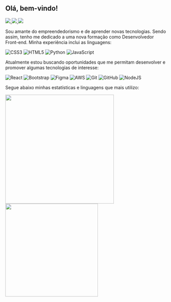## Olá, bem-vindo!  
<p>
<a
  href="https://web.whatsapp.com/send?phone=+5583987322705" 
  alt="WhatsApp"
  target="_blank"
>
  <img src="https://img.shields.io/badge/WhatsApp-f?style=flat&logo=whatsapp&logoColor=white" />
</a>
<a
  href="mailto:maiconhenriquefa@gmail.com" 
  alt="Gmail"
  target="_blank"
>
  <img src="https://img.shields.io/badge/Gmail-D14836?style=flat&logo=gmail&logoColor=white" />
</a>
<a
  href="https://www.linkedin.com/in/maiconhenriquefa" 
  alt="LinkedIn"
  target="_blank"
>
  <img src="https://img.shields.io/badge/LinkedIn-0077B5?style=flat&logo=linkedin&logoColor=white" />
</a>
</p>


Sou amante do empreendedorismo e de aprender novas tecnologias. Sendo assim, tenho me dedicado a uma nova formação como Desenvolvedor Front-end.
Minha experiência inclui as linguagens:

![CSS3](https://img.shields.io/badge/css3-%231572B6.svg?style=flat&logo=css3&logoColor=white)
![HTML5](https://img.shields.io/badge/html5-%23E34F26.svg?style=flat&logo=html5&logoColor=white)
![Python](https://img.shields.io/badge/python-3670A0?style=flat&logo=python&logoColor=ffdd54)
![JavaScript](https://img.shields.io/badge/javascript-%23323330.svg?style=flat&logo=javascript&logoColor=%23F7DF1E)


Atualmente estou buscando oportunidades que me permitam desenvolver e promover algumas tecnologias de interesse:

![React](https://img.shields.io/badge/react-%2320232a.svg?style=flat&logo=react&logoColor=%2361DAFB)
![Bootstrap](https://img.shields.io/badge/bootstrap-%23563D7C.svg?style=flat&logo=bootstrap&logoColor=white)
![Figma](https://img.shields.io/badge/figma-%23F24E1E.svg?style=flat&logo=figma&logoColor=white)
![AWS](https://img.shields.io/badge/AWS-%23FF9900.svg?style=flat&logo=amazon-aws&logoColor=white)
![Git](https://img.shields.io/badge/git-%23F05033.svg?style=flat&logo=git&logoColor=white)
![GitHub](https://img.shields.io/badge/github-%23121011.svg?style=flat&logo=github&logoColor=white)
![NodeJS](https://img.shields.io/badge/node.js-6DA55F?style=flat&logo=node.js&logoColor=white)


Segue abaixo minhas estatísticas e linguagens que mais utilizo:


<a href="https://github.com/maiconhenriquefa/convoychat">
  <img align="center" width="340px" src="https://github-readme-stats.vercel.app/api?username=maiconhenriquefa&hide=contribs&show_icons=true&theme=dracula&locale=pt-br&disable_animations=true&custom_title=Estatísticas do GitHub" />
</a>

<a href="https://github.com/maiconhenriquefa/github-readme-stats">
  <img align="center" width="290px" src="https://github-readme-stats.vercel.app/api/top-langs/?username=maiconhenriquefa&layout=compact&langs_count=6&theme=dracula&custom_title=Linguagens mais utilizadas" />
</a>
